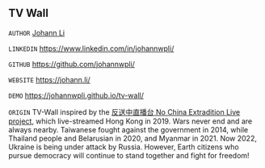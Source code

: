 ## TV Wall
`AUTHOR` [Johann Li](https://johann.li/)

`LINKEDIN` https://www.linkedin.com/in/johannwpli/

`GITHUB` https://github.com/johannwpli/

`WEBSITE` https://johann.li/

`DEMO` https://johannwpli.github.io/tv-wall/

`ORIGIN` TV-Wall inspired by the [反送中直播台 No China Extradition Live](https://ncehk2019.github.io/nce-live/) [project](https://github.com/ncehk2019/ncehk2019.github.io), which live-streamed Hong Kong in 2019. Wars never end and are always nearby. Taiwanese fought against the government in 2014, while Thailand people and Belarusian in 2020, and Myanmar in 2021. Now 2022, Ukraine is being under attack by Russia. However, Earth citizens who pursue democracy will continue to stand together and fight for freedom!
